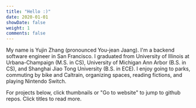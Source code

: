 ```yaml
---
title: "Hello :)"
date: 2020-01-01
showDate: false
weight: 1
comments: false
---
```


My name is Yujin Zhang (pronounced You-jean Jaang). I'm a backend software engineer in San Francisco. I graduated from University of Illinois at Urbana-Champaign (M.S. in CS), University of Michigan Ann Arbor (B.S. in CS), and Shanghai Jiao Tong University (B.S. in ECE).
I enjoy going to parks, commuting by bike and Caltrain, organizing spaces, reading fictions, and playing Nintendo Switch.
&nbsp;

For projects below, click thumbnails or "Go to website" to jump to github repos. Click titles to read more.

<!--more-->
